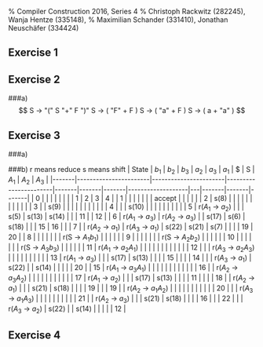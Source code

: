 % Compiler Construction 2016, Series 4
% Christoph Rackwitz (282245), Wanja Hentze (335148),
% Maximilian Schander (331410), Jonathan Neuschäfer (334424)

## Exercise 1

## Exercise 2

###a)
$$
S -> "(" S "+" F ")" 
S  -> ( "F" + F )  
S  -> ( "a" + F ) 
S  -> ( a + "a" )    
$$
## Exercise 3
###a)

###b)
r means reduce
s means shift
| State | $b_1$                 | $b_2$                 | $b_3$                 | $a_2$ | $a_3$ | $a_1$ | \$                | S | $A_1$ | $A_2$ | $A_3$ |
|-------|-----------------------|-----------------------|-----------------------|-------|-------|-------|-------------------|---|-------|-------|-------|
| 0     |                       |                       |                       |       |       |       |                   | 1 | 2     | 3     | 4     |
| 1     |                       |                       |                       |       |       |       | accept            |   |       |       |       |
| 2     | s(8)                  |                       |                       |       |       |       |                   |   |       |       |       |
| 3     |                       | s(9)                  |                       |       |       |       |                   |   |       |       |       |
| 4     |                       |                       | s(10)                 |       |       |       |                   |   |       |       |       |
| 5     | r($A_1$ → $a_2$)      |                       |                       | s(5)  | s(13) | s(14) |                   |   | 11    |       | 12    |
| 6     | r($A_1$ → $a_3$)      | r($A_2$ → $a_3$)      |                       | s(17) | s(6)  | s(18) |                   |   | 15    | 16    |       |
| 7     |                       | r($A_2$ → $a_1$)      | r($A_3$ → $a_1$)      | s(22) | s(21) | s(7)  |                   |   |       | 19    | 20    |
| 8     |                       |                       |                       |       |       |       | r(S → $A_1$$b_1$) |   |       |       |       |
| 9     |                       |                       |                       |       |       |       | r(S → $A_2$$b_2$) |   |       |       |       |
| 10    |                       |                       |                       |       |       |       | r(S → $A_3$$b_3$) |   |       |       |       |
| 11    | r($A_1$ → $a_2$$A_1$) |                       |                       |       |       |       |                   |   |       |       |       |
| 12    |                       |                       | r($A_3$ → $a_2$$A_3$) |       |       |       |                   |   |       |       |       |
| 13    | r($A_1$ → $a_3$)      |                       |                       | s(17) | s(13) |       |                   |   | 15    |       |       |
| 14    |                       |                       | r($A_3$ → $a_1$)      | s(22) |       | s(14) |                   |   |       |       | 20    |
| 15    | r($A_1$ → $a_3$$A_1$) |                       |                       |       |       |       |                   |   |       |       |       |
| 16    |                       | r($A_2$ → $a_3$$A_2$) |                       |       |       |       |                   |   |       |       |       |
| 17    | r($A_1$ → $a_2$)      |                       |                       | s(17) | s(13) |       |                   |   | 11    |       |       |
| 18    |                       | r($A_2$ → $a_1$)      |                       |       | s(21) | s(18) |                   |   |       | 19    |       |
| 19    |                       | r($A_2$ → $a_1$$A_2$) |                       |       |       |       |                   |   |       |       |       |
| 20    |                       |                       | r($A_3$ → $a_1$$A_3$) |       |       |       |                   |   |       |       |       |
| 21    |                       | r($A_2$ → $a_3$)      |                       |       | s(21) | s(18) |                   |   |       | 16    |       |
| 22    |                       |                       | r($A_3$ → $a_2$)      | s(22) |       | s(14) |                   |   |       |       | 12    |


## Exercise 4
